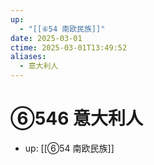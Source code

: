 ```yaml
---
up:
  - "[[⑥54 南欧民族]]"
date: 2025-03-01
ctime: 2025-03-01T13:49:52
aliases:
  - 意大利人
---
```


# ⑥546 意大利人

- up: [[⑥54 南欧民族]]
